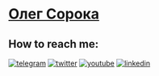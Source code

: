 # [Олег Сорока](https://github.com/40a)

## How to reach me:

[![telegram](https://img.shields.io/badge/oleg40a-gray?style=social&logo=telegram)](https://t.me/oleg40a)
[![twitter](https://img.shields.io/badge/oleg40a-gray?style=social&logo=twitter)](https://twitter.com/oleg40a)
[![youtube](https://img.shields.io/badge/olegsoroka-gray?style=social&logo=youtube)](https://www.youtube.com/playlist?list=PL4vA46bkT2dJSWqHJEWIo3BbXaZERH7cn)
[![linkedin](https://img.shields.io/badge/olegsoroka-gray?style=social&logo=linkedin)](https://www.linkedin.com/in/olegsoroka/)

<!--
**40a/40a** is a ✨ _special_ ✨ repository because its `README.md` (this file) appears on your GitHub profile.

Here are some ideas to get you started:

- 🔭 I’m currently working on ...
- 🌱 I’m currently learning ...
- 👯 I’m looking to collaborate on ...
- 🤔 I’m looking for help with ...
- 💬 Ask me about ...
- 📫 How to reach me: ...
- 😄 Pronouns: ...
- ⚡ Fun fact: ...
-->
